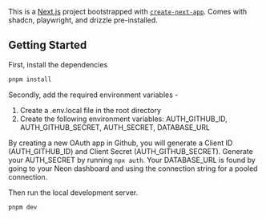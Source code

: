 This is a [Next.js](https://nextjs.org/) project bootstrapped with [`create-next-app`](https://github.com/vercel/next.js/tree/canary/packages/create-next-app).
Comes with shadcn, playwright, and drizzle pre-installed.

## Getting Started

First, install the dependencies

```bash
pnpm install
```

Secondly, add the required environment variables -

1. Create a .env.local file in the root directory
2. Create the following environment variables: AUTH_GITHUB_ID, AUTH_GITHUB_SECRET, AUTH_SECRET, DATABASE_URL

By creating a new OAuth app in Github, you will generate a Client ID (AUTH_GITHUB_ID) and Client Secret (AUTH_GITHUB_SECRET).
Generate your AUTH_SECRET by running `npx auth`.
Your DATABASE_URL is found by going to your Neon dashboard and using the connection string for a pooled connection.

Then run the local development server.

```bash
pnpm dev
```
